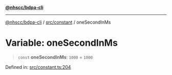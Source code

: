 [**@nhscc/bdpa-cli**](../../../README.md)

***

[@nhscc/bdpa-cli](../../../README.md) / [src/constant](../README.md) / oneSecondInMs

# Variable: oneSecondInMs

> `const` **oneSecondInMs**: `1000` = `1000`

Defined in: [src/constant.ts:204](https://github.com/nhscc/bdpa-cli/blob/cc06230b8b3c4bd28c3da1903ce886e7c819a1ce/src/constant.ts#L204)
